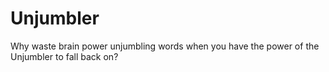 # Unjumbler
Why waste brain power unjumbling words when you have the power of the Unjumbler to fall back on?
